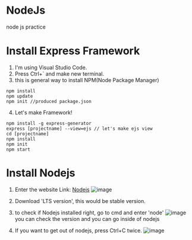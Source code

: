 # NodeJs
node js practice<br>

# Install Express Framework

1. I'm using Visual Studio Code.
2. Press Ctrl+` and make new terminal.
3. this is general way to install NPM(Node Package Manager)
```
npm install
npm update 
npm init //produced package.json
```
4. Let's make Framework!
```
npm install -g express-generator
express [projectname] --view=ejs // let's make ejs view
cd [projectname]
npm install
npm init
npm start
```

# Install Nodejs


1. Enter the website Link: [Nodejs][nodejslink]
![image](https://user-images.githubusercontent.com/48408497/87496692-100afd00-c68f-11ea-823c-6a59ea3417a1.png)

[nodejslink]: https://nodejs.org/


2. Download 'LTS version', this would be stable version.
3. to check if Nodejs installed right, go to cmd and enter 'node'
![image](https://user-images.githubusercontent.com/48408497/87496766-303abc00-c68f-11ea-9c0e-0f12f055cb65.png)
<br>you can check the version and you can go inside of nodejs

4. If you want to get out of nodejs, press Ctrl+C twice.
![image](https://user-images.githubusercontent.com/48408497/87496811-434d8c00-c68f-11ea-892f-44f71fd9170b.png)

